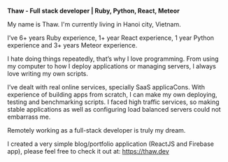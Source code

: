 **Thaw - Full stack developer | Ruby, Python, React, Meteor**

My name is Thaw. I'm currently living in Hanoi city, Vietnam.

I’ve 6+ years Ruby experience, 1+ year React experience, 1 year Python experience and 3+ years Meteor experience.

I hate doing things repeatedly, that’s why I love programming. From using my computer to how I deploy applications or managing servers, I always love writing my own scripts.

I’ve dealt with real online services, specially SaaS applicaCons. With experience of building apps from scratch, I can make my own deploying, testing and benchmarking scripts. I faced high traffic services, so making stable applications as well as configuring load balanced servers could not embarrass me.

Remotely working as a full-stack developer is truly my dream.

I created a very simple blog/portfolio application (ReactJS and Firebase app), please feel free to check it out at: https://thaw.dev
